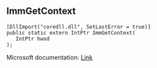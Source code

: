 ## ImmGetContext

```
[DllImport("coredll.dll", SetLastError = true)]
public static extern IntPtr ImmGetContext(
   IntPtr hwnd
);
```

Microsoft documentation: [Link](https://docs.microsoft.com/en-us/windows/win32/api/imm/nf-imm-immgetcontext)
